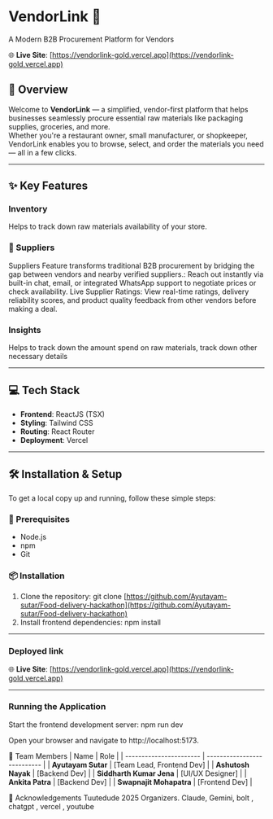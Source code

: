 # VendorLink 🛒  
A Modern B2B Procurement Platform for Vendors

🌐 **Live Site**: [https://vendorlink-gold.vercel.app](https://vendorlink-gold.vercel.app)

## 📖 Overview


Welcome to **VendorLink** — a simplified, vendor-first platform that helps businesses seamlessly procure essential raw materials like packaging supplies, groceries, and more.  
 Whether you're a restaurant owner, small manufacturer, or shopkeeper, VendorLink enables you to browse, select, and order the materials you need — all in a few clicks.


---


## ✨ Key Features

### Inventory
Helps to track down raw materials availability of your store.

### 🛒 Suppliers
Suppliers Feature transforms traditional B2B procurement by bridging the gap between vendors and nearby verified suppliers.: Reach out instantly via built-in chat, email, or integrated WhatsApp support to negotiate prices or check availability. Live Supplier Ratings: View real-time ratings, delivery reliability scores, and product quality feedback from other vendors before making a deal.

###  Insights 
Helps to track down the amount spend on raw materials, track down other necessary details 


---

## 💻 Tech Stack

- **Frontend**: ReactJS (TSX)
- **Styling**: Tailwind CSS
- **Routing**: React Router
- **Deployment**: Vercel

---

## 🛠️ Installation & Setup

To get a local copy up and running, follow these simple steps:

### 🔧 Prerequisites

- Node.js
- npm
- Git

### 📦 Installation

1. Clone the repository:
  git clone [https://github.com/Ayutayam-sutar/Food-delivery-hackathon](https://github.com/Ayutayam-sutar/Food-delivery-hackathon)
2. Install frontend dependencies:
  npm install

---


### Deployed link 

🌐 **Live Site**: [https://vendorlink-gold.vercel.app](https://vendorlink-gold.vercel.app)


----

### Running the Application
Start the frontend development server: npm run dev

Open your browser and navigate to http://localhost:5173.

👥 Team Members
| Name                     | Role                        |
| -----------------------  | --------------------------- |
| **Ayutayam Sutar**       | [Team Lead, Frontend Dev]   |
| **Ashutosh Nayak**       | [Backend Dev]               |
| **Siddharth Kumar Jena** | [UI/UX Designer]            |
| **Ankita Patra**         | [Backend Dev]               |
| **Swapnajit Mohapatra**  | [Frontend Dev]              |


 

🙏 Acknowledgements
Tuutedude 2025 Organizers.
Claude, Gemini, bolt , chatgpt , vercel , youtube 

